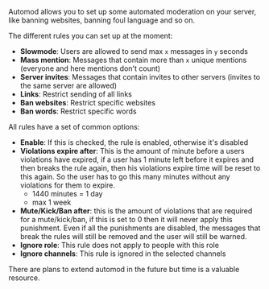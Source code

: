 Automod allows you to set up some automated moderation on your server, like banning websites, banning foul language and so on.

The different rules you can set up at the moment:

 - **Slowmode**: Users are allowed to send max `x` messages in `y` seconds
 - **Mass mention**: Messages that contain more than `x` unique mentions (everyone and here mentions don't count)
 - **Server invites**: Messages that contain invites to other servers (invites to the same server are allowed)
 - **Links**: Restrict sending of all links
 - **Ban websites**: Restrict specific websites
 - **Ban words**: Restrict specific words


All rules have a set of common options:

 - **Enable**: If this is checked, the rule is enabled, otherwise it's disabled
 - **Violations expire after**: This is the amount of minute before a users violations have expired, if a user has 1 minute left before it expires and then breaks the rule again, then his violations expire time will be reset to this again. So the user has to go this many minutes without any violations for them to expire.
     + 1440 minutes = 1 day
     + max 1 week
 -  **Mute/Kick/Ban after**: this is the amount of violations that are required for a mute/kick/ban, if this is set to 0 then it will never apply this punishment. Even if all the punishments are disabled, the messages that break the rules will still be removed and the user will still be warned.
 -  **Ignore role**: This rule does not apply to people with this role
 -  **Ignore channels**: This rule is ignored in the selected channels

There are plans to extend automod in the future but time is a valuable resource.
